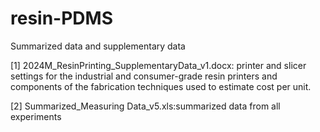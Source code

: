 # resin-PDMS
Summarized data and supplementary data

[1] 2024M_ResinPrinting_SupplementaryData_v1.docx: printer and slicer settings for the industrial and consumer-grade resin printers and components of the fabrication techniques used to estimate cost per unit.

[2] Summarized_Measuring Data_v5.xls:summarized data from all experiments

